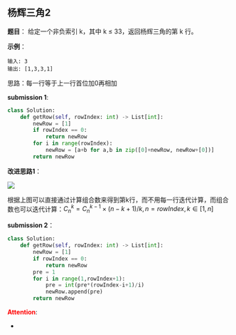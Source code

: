 ## 杨辉三角2
**题目**：
给定一个非负索引 k，其中 k ≤ 33，返回杨辉三角的第 k 行。

**示例**：
```
输入: 3
输出: [1,3,3,1]
```

思路：每一行等于上一行首位加0再相加

**submission 1**:
```python
class Solution:
    def getRow(self, rowIndex: int) -> List[int]:
        newRow = [1]
        if rowIndex == 0:
            return newRow
        for i in range(rowIndex):
            newRow = [a+b for a,b in zip([0]+newRow, newRow+[0])]
        return newRow
```


**改进思路1**：

![](https://pic.leetcode-cn.com/195de01eae91e09de14dd13daafbef986c42345f2bdef405153a1742175079f4.jpg)

根据上图可以直接通过计算组合数来得到第k行，而不用每一行迭代计算，而组合数也可以迭代计算：$C_n^k = C_n^{k-1} \times (n-k+1)/k, n = rowIndex, k\in[1,n]$

**submission 2**：
```python
class Solution:
    def getRow(self, rowIndex: int) -> List[int]:
        newRow = [1]
        if rowIndex == 0:
            return newRow
        pre = 1
        for i in range(1,rowIndex+1):
            pre = int(pre*(rowIndex-i+1)/i)
            newRow.append(pre)
        return newRow
```

<font color="#FF0000">**Attention**</font>:

- 
